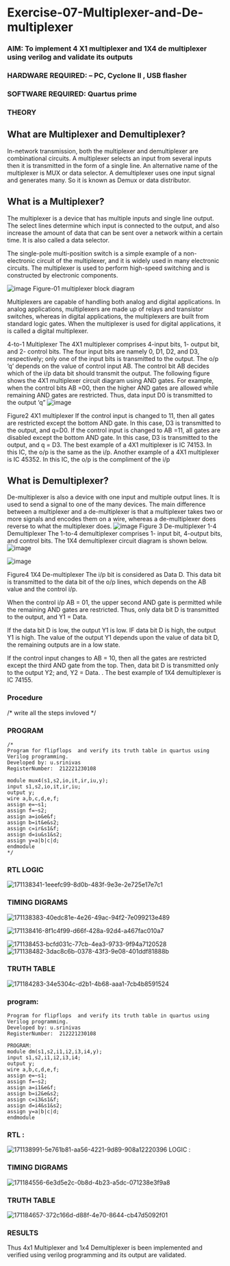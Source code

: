 # Exercise-07-Multiplexer-and-De-multiplexer
### AIM: To implement 4 X1 multiplexer and 1X4 de multiplexer using verilog and validate its outputs
### HARDWARE REQUIRED:  – PC, Cyclone II , USB flasher
### SOFTWARE REQUIRED:   Quartus prime
### THEORY 

## What are Multiplexer and Demultiplexer?
In-network transmission, both the multiplexer and demultiplexer are combinational circuits. A multiplexer selects an input from several inputs then it is transmitted in the form of a single line. An alternative name of the multiplexer is MUX or data selector. A demultiplexer uses one input signal and generates many. So it is known as Demux or data distributor.

## What is a Multiplexer?
The multiplexer is a device that has multiple inputs and single line output. The select lines determine which input is connected to the output, and also increase the amount of data that can be sent over a network within a certain time. It is also called a data selector.

The single-pole multi-position switch is a simple example of a non-electronic circuit of the multiplexer, and it is widely used in many electronic circuits. The multiplexer is used to perform high-speed switching and is constructed by electronic components.

![image](https://user-images.githubusercontent.com/36288975/170912485-73c395c7-23c0-4e78-a53d-a2f0d07d9662.png)
          Figure-01 multiplexer block diagram 

Multiplexers are capable of handling both analog and digital applications. In analog applications, multiplexers are made up of relays and transistor switches, whereas in digital applications, the multiplexers are built from standard logic gates. When the multiplexer is used for digital applications, it is called a digital multiplexer.

4-to-1 Multiplexer
The 4X1 multiplexer comprises 4-input bits, 1- output bit, and 2- control bits. The four input bits are namely 0, D1, D2, and D3, respectively; only one of the input bits is transmitted to the output. The o/p ‘q’ depends on the value of control input AB. The control bit AB decides which of the i/p data bit should transmit the output. The following figure shows the 4X1 multiplexer circuit diagram using AND gates. For example, when the control bits AB =00, then the higher AND gates are allowed while remaining AND gates are restricted. Thus, data input D0 is transmitted to the output ‘q”
![image](https://user-images.githubusercontent.com/36288975/170912568-3598c60a-5035-41f3-b0c4-ccedba13aca5.png)


Figure2 4X1 multiplexer 
If the control input is changed to 11, then all gates are restricted except the bottom AND gate. In this case, D3 is transmitted to the output, and q=D0. If the control input is changed to AB =11, all gates are disabled except the bottom AND gate. In this case, D3 is transmitted to the output, and q = D3. The best example of a 4X1 multiplexer is IC 74153. In this IC, the o/p is the same as the i/p. Another example of a 4X1 multiplexer is IC 45352. In this IC, the o/p is the compliment of the i/p


## What is Demultiplexer?
De-multiplexer is also a device with one input and multiple output lines. It is used to send a signal to one of the many devices. The main difference between a multiplexer and a de-multiplexer is that a multiplexer takes two or more signals and encodes them on a wire, whereas a de-multiplexer does reverse to what the multiplexer does.
![image](https://user-images.githubusercontent.com/36288975/170912606-a30e4b74-1726-4430-b245-2c3c3d9c232d.png)
Figure 3 De-multiplexer 
1-4 Demultiplexer
The 1-to-4 demultiplexer comprises 1- input bit, 4-output bits, and control bits. The 1X4 demultiplexer circuit diagram is shown below.![image](https://user-images.githubusercontent.com/36288975/170912683-00fb746a-1d45-4023-91d1-3a70b841073c.png)

![image](https://user-images.githubusercontent.com/36288975/170912741-7cbd52af-7e0d-4be3-b5c6-6fb9c4eca7c9.png)

Figure4 1X4 De-multiplexer 
The i/p bit is considered as Data D. This data bit is transmitted to the data bit of the o/p lines, which depends on the AB value and the control i/p.

When the control i/p AB = 01, the upper second AND gate is permitted while the remaining AND gates are restricted. Thus, only data bit D is transmitted to the output, and Y1 = Data.

If the data bit D is low, the output Y1 is low. IF data bit D is high, the output Y1 is high. The value of the output Y1 depends upon the value of data bit D, the remaining outputs are in a low state.

If the control input changes to AB = 10, then all the gates are restricted except the third AND gate from the top. Then, data bit D is transmitted only to the output Y2; and, Y2 = Data. . The best example of 1X4 demultiplexer is IC 74155.

 
 
### Procedure
/* write all the steps invloved */



### PROGRAM
~~~
/*
Program for flipflops  and verify its truth table in quartus using Verilog programming.
Developed by: u.srinivas 
RegisterNumber:  212221230108

module mux4(s1,s2,io,it,ir,iu,y);
input s1,s2,io,it,ir,iu;
output y;
wire a,b,c,d,e,f;
assign e=~s1;
assign f=~s2;
assign a=io&e&f;
assign b=it&e&s2;
assign c=ir&s1&f;
assign d=iu&s1&s2;
assign y=a|b|c|d;
endmodule
*/
~~~






### RTL LOGIC  



![171138341-1eeefc99-8d0b-483f-9e3e-2e725e17e7c1](https://user-images.githubusercontent.com/93427183/171542301-64a603dd-9cc9-4723-8aaa-022810bccd07.png)





### TIMING DIGRAMS  


![171138383-40edc81e-4e26-49ac-94f2-7e099213e489](https://user-images.githubusercontent.com/93427183/171542315-0e67d1be-e494-4eae-92a9-f3980e70847a.png)


![171138416-8f1c4f99-d66f-428a-92d4-a467fac010a7](https://user-images.githubusercontent.com/93427183/171542327-1d4fcaf1-3c7f-4a50-9f3a-b9c29ce91642.png)

![171138453-bcfd031c-77cb-4ea3-9733-9f94a7120528](https://user-images.githubusercontent.com/93427183/171542337-d047a413-d463-49d9-8923-82a2c1c721b5.png)
![171138482-3dac8c6b-0378-43f3-9e08-401ddf81888b](https://user-images.githubusercontent.com/93427183/171542346-c6e6bc31-01a9-4df0-8218-1b6b58ffb281.png)

### TRUTH TABLE 
![171184283-34e5304c-d2b1-4b68-aaa1-7cb4b8591524](https://user-images.githubusercontent.com/93427183/171542371-51254167-29c2-4a1c-8bfc-a3a472f1690b.jpg)

### program:
~~~
Program for flipflops  and verify its truth table in quartus using Verilog programming.
Developed by: u.srinivas
RegisterNumber:  212221230108

PROGRAM:
module dm(s1,s2,i1,i2,i3,i4,y);
input s1,s2,i1,i2,i3,i4;
output y;
wire a,b,c,d,e,f;
assign e=~s1;
assign f=~s2;
assign a=i1&e&f;
assign b=i2&e&s2;
assign c=i3&s1&f;
assign d=i4&s1&s2;
assign y=a|b|c|d;
endmodule
~~~
### RTL : 
![171138991-5e761b81-aa56-4221-9d89-908a12220396](https://user-images.githubusercontent.com/93427183/171543246-b238bbb4-bc8c-401b-9633-570073d92ba3.png)
LOGIC  :
### TIMING DIGRAMS  
![171184556-6e3d5e2c-0b8d-4b23-a5dc-071238e3f9a8](https://user-images.githubusercontent.com/93427183/171543463-5ab3c199-8387-45d3-b35e-45742c1f6cf7.png)
### TRUTH TABLE 
![171184657-372c166d-d88f-4e70-8644-cb47d5092f01](https://user-images.githubusercontent.com/93427183/171543518-1b422dee-10a6-4dcb-b6f9-5679a133a882.png)


### RESULTS 
Thus 4x1 Multiplexer and 1x4 Demultiplexer is been implemented and verified using verilog programming and its output are validated.
